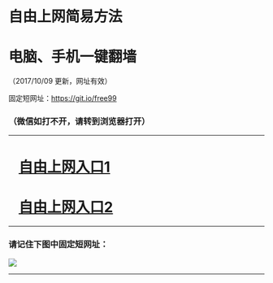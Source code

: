 ﻿# 自由上网简易方法

# 电脑、手机一键翻墙

（2017/10/09 更新，网址有效）

固定短网址：https://git.io/free99

### （微信如打不开，请转到浏览器打开）


***





# &nbsp;&nbsp; <a href="http://ft1935119630.fwq-tz-1001.info/fwqtz01.html?t=100900123794 " target="_blank">自由上网入口1</a>
# &nbsp;&nbsp; <a href="http://ft2030612666.fwq-tz-1002.info/fwqtz02.html?t=100900123848 " target="_blank">自由上网入口2</a>
***

### 请记住下图中固定短网址：

<img src="https://s3-us-west-2.amazonaws.com/fwq-1001/yjfq-20170905okok.png" /> 


***


